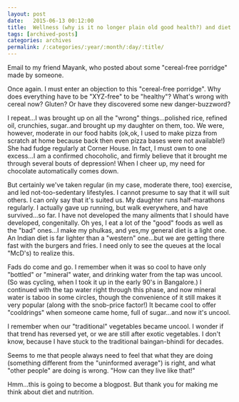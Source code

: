 ```yaml
---
layout: post
date:	2015-06-13 00:12:00
title:  Wellness (why is it no longer plain old good health?) and diet...
tags: [archived-posts]
categories: archives
permalink: /:categories/:year/:month/:day/:title/
---
```

Email to my friend Mayank, who posted about some "cereal-free porridge" made by someone.

Once again. I must enter an objection to this "cereal-free porridge". Why does everything  have to be "XYZ-free" to be "healthy"? What's wrong with cereal now? Gluten? Or have they discovered some new danger-buzzword?

I repeat...I was brought up on all the "wrong" things...polished rice, refined oil, crunchies, sugar..and brought up my daughter on them, too. We were, however, moderate in our food habits (ok,ok, I used to make pizza from scratch at home because back then even pizza bases were not available!) She had fudge regularly at Corner House.  In fact, I  must own to one excess...I am a confirmed chocoholic, and firmly believe that it brought me through several bouts of depression! When I cheer up, my need for chocolate automatically comes down.

But certainly we've taken regular (in my case, moderate there, too) exercise, and led not-too-sedentary lifestyles. I cannot presume to say that it will suit others. I can only say that it's suited us. My daughter runs half-marathons regularly. I actually gave up running, but walk everywhere, and have survived...so far. I have not developed the many ailments that I should have developed, congenitally. Oh yes, I eat a lot of the "good" foods as well as the "bad" ones...I make my phulkas, and yes,my general diet is a light one. An Indian diet is far lighter than a "western" one...but we are getting there fast with the burgers and fries. I need only to see the queues at the local "McD's) to realize this.

Fads do come and go. I remember when it was so cool to have only "bottled" or "mineral" water, and drinking water from the tap was uncool.  (So was cycling, when I took it up in the early 90's in Bangalore.) I continued with the tap water right through this phase, and now mineral water is taboo in some circles, though the convenience of it still makes it very popular (along with  the snob-price factor!) It became cool to offer "cooldrings" when someone came home, full of sugar...and now it's uncool. 

I remember when our "traditional" vegetables became uncool. I wonder if that trend has reversed yet, or we are still after exotic vegetables. I don't know, because I have stuck to the traditional baingan-bhindi for decades.

Seems to me that people always need to feel that what they are doing (something different from the "uninformed average")  is right, and what "other people" are doing is wrong. "How can they live like that!"

Hmm...this is going to become a blogpost. But thank you for making me think about diet and nutrition.
